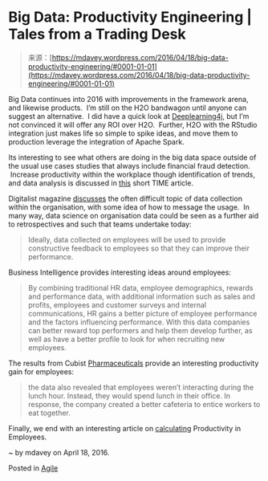 <!--yml
category: 未分类
date: 2024-05-18 05:33:50
-->

# Big Data: Productivity Engineering | Tales from a Trading Desk

> 来源：[https://mdavey.wordpress.com/2016/04/18/big-data-productivity-engineering/#0001-01-01](https://mdavey.wordpress.com/2016/04/18/big-data-productivity-engineering/#0001-01-01)

Big Data continues into 2016 with improvements in the framework arena, and likewise products.  I’m still on the H2O bandwagon until anyone can suggest an alternative.  I did have a quick look at [Deeplearning4j](http://deeplearning4j.org/), but I’m not convinced it will offer any ROI over H2O.  Further, H2O with the RStudio integration just makes life so simple to spike ideas, and move them to production leverage the integration of Apache Spark.

Its interesting to see what others are doing in the big data space outside of the usual use cases studies that always include financial fraud detection.  Increase productivity within the workplace though identification of trends, and data analysis is discussed in [this](http://business.time.com/2013/09/09/how-data-analysis-boosts-productivity/) short TIME article.

Digitalist magazine [discusses](http://www.digitalistmag.com/technologies/big-data/2015/08/20/big-data-used-measure-employee-productivity-03295602) the often difficult topic of data collection within the organisation, with some idea of how to message the usage.  In many way, data science on organisation data could be seen as a further aid to retrospectives and such that teams undertake today:

> Ideally, data collected on employees will be used to provide constructive feedback to employees so that they can improve their performance.

Business Intelligence provides interesting ideas around employees:

> By combining traditional HR data, employee demographics, rewards and performance data, with additional information such as sales and profits, employees and customer surveys and internal communications, HR gains a better picture of employee performance and the factors influencing performance. With this data companies can better reward top performers and help them develop further, as well as have a better profile to look for when recruiting new employees.

The results from Cubist [Pharmaceuticals](http://businessintelligence.com/bi-insights/how-big-data-is-improving-productivity-in-the-workplace/) provide an interesting productivity gain for employees:

> the data also revealed that employees weren’t interacting during the lunch hour. Instead, they would spend lunch in their office. In response, the company created a better cafeteria to entice workers to eat together.

Finally, we end with an interesting article on [calculating](https://www.smartsheet.com/blog/how-calculate-productivity-all-levels-organization-employee-and-software) Productivity in Employees.

~ by mdavey on April 18, 2016.

Posted in [Agile](https://mdavey.wordpress.com/category/agile/)